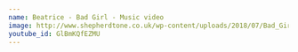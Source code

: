 ```yaml
---
name: Beatrice - Bad Girl - Music video
image: http://www.shepherdtone.co.uk/wp-content/uploads/2018/07/Bad_Girl.jpg
youtube_id: GlBmKQfEZMU 
---
```


